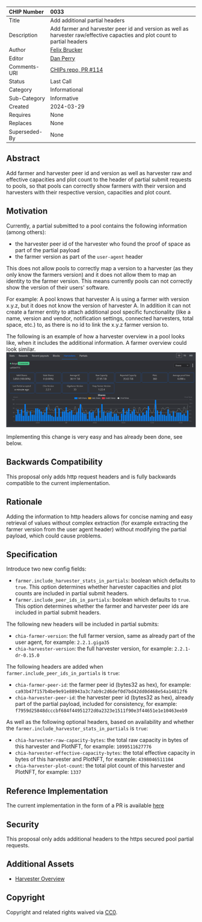 CHIP Number   | 0033
:-------------|:----
Title         | Add additional partial headers
Description   | Add farmer and harvester peer id and version as well as harvester raw/effective capacties and plot count to partial headers
Author        | [Felix Brucker](https://github.com/felixbrucker)
Editor        | [Dan Perry](https://github.com/danieljperry)
Comments-URI  | [CHIPs repo, PR #114](https://github.com/Chia-Network/chips/pull/114)
Status        | Last Call
Category      | Informational
Sub-Category  | Informative
Created       | 2024-03-29
Requires      | None
Replaces      | None
Superseded-By | None

## Abstract

Add farmer and harvester peer id and version as well as harvester raw and effective capacities and plot count to the header of partial submit requests to pools, so that pools can correctly show farmers with their version and harvesters with their respective version, capacities and plot count.

## Motivation

Currently, a partial submitted to a pool contains the following information (among others):
- the harvester peer id of the harvester who found the proof of space as part of the partial payload
- the farmer version as part of the `user-agent` header

This does not allow pools to correctly map a version to a harvester (as they only know the farmers version) and it does not allow them to map an identity to the farmer version. This means currently pools can not correctly show the version of their users' software.

For example: A pool knows that harvester A is using a farmer with version x.y.z, but it does not know the version of harvester A. In addition it can not create a farmer entity to attach additional pool specific functionality (like a name, version and vendor, notification settings, connected harvesters, total space, etc.) to, as there is no id to link the x.y.z farmer version to.

The following is an example of how a harvester overview in a pool looks like, when it includes the additional information. A farmer overview could look similar.
![Harvester Overview](../assets/chip-felix-add-additional-partial-headers/harvester-overview.png)

Implementing this change is very easy and has already been done, see below.

## Backwards Compatibility

This proposal only adds http request headers and is fully backwards compatible to the current implementation.

## Rationale

Adding the information to http headers allows for concise naming and easy retrieval of values without complex extraction (for example extracting the farmer version from the user agent header) without modifying the partial payload, which could cause problems.

## Specification

Introduce two new config fields:

- `farmer.include_harvester_stats_in_partials`: boolean which defaults to `true`. This option determines whether harvester capacities and plot counts are included in partial submit headers.
- `farmer.include_peer_ids_in_partials`: boolean which defaults to `true`. This option determines whether the farmer and harvester peer ids are included in partial submit headers.

The following new headers will be included in partial submits:
- `chia-farmer-version`: the full farmer version, same as already part of the user agent, for example: `2.2.1.giga35`
- `chia-harvester-version`: the full harvester version, for example: `2.2.1-dr-0.15.0`

The following headers are added when `farmer.include_peer_ids_in_partials` is `true`:
- `chia-farmer-peer-id`: the farmer peer id (bytes32 as hex), for example: `ca93b47f157b4be9e91e88943a3c7ab9c2d6def0d7bd42dd0d468e54a14812f6`
- `chia-harvester-peer-id`: the harvester peer id (bytes32 as hex), already part of the partial payload, included for consistency, for example: `f7959d25848dcccbf684f44951272d0a2323e1511f90e3f44651e1e10463eeb9`

As well as the following optional headers, based on availability and whether the `farmer.include_harvester_stats_in_partials` is `true`:
- `chia-harvester-raw-capacity-bytes`: the total raw capacity in bytes of this harvester and PlotNFT, for example: `1099511627776`
- `chia-harvester-effective-capacity-bytes`: the total effective capacity in bytes of this harvester and PlotNFT, for example: `4398046511104`
- `chia-harvester-plot-count`: the total plot count of this harvester and PlotNFT, for example: `1337`

## Reference Implementation

The current implementation in the form of a PR is available [here](https://github.com/Chia-Network/chia-blockchain/pull/17788)

## Security

This proposal only adds additional headers to the https secured pool partial requests.

## Additional Assets

- [Harvester Overview](../assets/chip-felix-add-additional-partial-headers/harvester-overview.png)

## Copyright

Copyright and related rights waived via [CC0](https://creativecommons.org/publicdomain/zero/1.0/).




